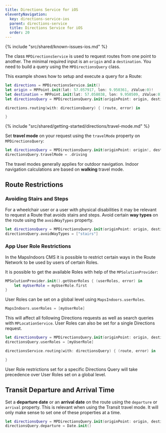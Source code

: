 ```yaml
---
title: Directions Service for iOS
eleventyNavigation:
  key: directions-service-ios
  parent: directions-service
  title: Directions Service for iOS
  order: 20
---
```


<!-- Known Issues -->
{% include "src/shared/known-issues-ios.md" %}

The class `MPDirectionsService` is used to request routes from one point to another. The minimal required input is an `origin` and a `destination`. You need to build a query using the `MPDirectionsQuery` class.

This example shows how to setup and execute a query for a Route:

```swift
let directions = MPDirectionsService.init()
let origin = MPPoint.init(lat: 57.057917, lon: 9.950361, zValue:0)!
let destination = MPPoint.init(lat: 57.058038, lon: 9.950509, zValue:0)!
let directionsQuery = MPDirectionsQuery.init(originPoint: origin, destination: destination)

directions.routing(with: directionsQuery) { (route, error) in

}
```

<!-- Travel-mode -->
{% include "src/shared/getting-started/directions/travel-mode.md" %}

Set **travel mode** on your request using the `travelMode` property on `MPDirectionsQuery`:

```swift
let directionsQuery = MPDirectionsQuery.init(originPoint: origin!, destination: destination!)
directionsQuery.travelMode = .driving
```

The travel modes generally applies for outdoor navigation. Indoor navigation calculations are based on **walking** travel mode.

## Route Restrictions

### Avoiding Stairs and Steps

For a wheelchair user or a user with physical disabilities it may be relevant to request a Route that avoids stairs and steps. Avoid certain **way types** on the route using the `avoidWayTypes` property.

```swift
let directionsQuery = MPDirectionsQuery.init(originPoint: origin, destination: destination)
directionsQuery.avoidWayTypes = ["stairs"]
```

### App User Role Restrictions

In the MapsIndoors CMS it is possible to restrict certain ways in the Route Network to be used by users of certain Roles.

It is possible to get the available Roles with help of the `MPSolutionProvider`:

```swift
MPSolutionProvider.init().getUserRoles { (userRoles, error) in
    let myUserRole = myUserRole.first
}
```

User Roles can be set on a global level using `MapsIndoors.userRoles`.

```swift
MapsIndoors.userRoles = [myUserRole]
```

This will affect all following Directions requests as well as search queries with `MPLocationService`. User Roles can also be set for a single Directions request.

```swift
let directionsQuery = MPDirectionsQuery.init(originPoint: origin, destination: destination)
directionsQuery.userRoles = [myUserRole]

directionsService.routing(with: directionsQuery) { (route, error) in

}
```

User Role restrictions set for a specific Directions Query will take precedence over User Roles set on a global level.

## Transit Departure and Arrival Time

Set a **departure date** or an **arrival date** on the route using the `departure` or `arrival` property. This is relevant when using the Transit travel mode. It will only make sense to set one of these properties at a time.

```swift
let directionsQuery = MPDirectionsQuery.init(originPoint: origin, destination: destination)
directionsQuery.departure = Date.init()
```
